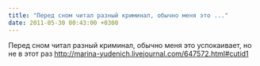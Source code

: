 ```yaml
---
title: "Перед сном читал разный криминал, обычно меня это ..."
date: 2011-05-30 00:43:00 +0300
---
```


Перед сном читал разный криминал, обычно меня это успокаивает, но не в этот раз http://marina-yudenich.livejournal.com/647572.html#cutid1


